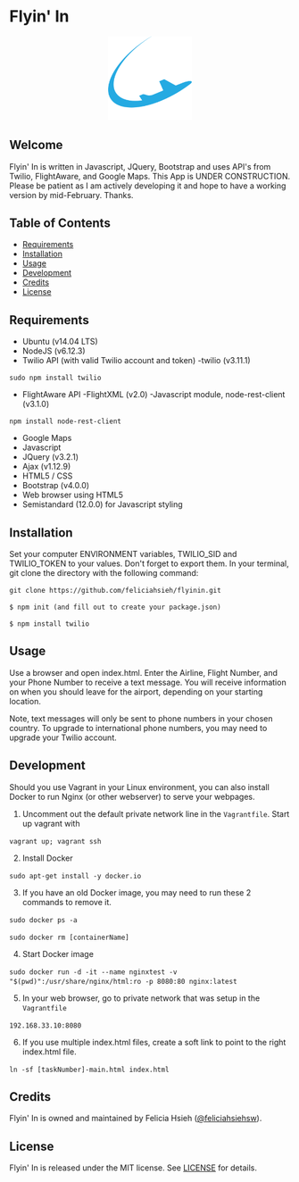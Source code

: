 # Flyin' In

<p align="center"><img src="LogoFlyinIn.png" width="150px" /></p>

## Welcome
Flyin' In is written in Javascript, JQuery, Bootstrap and uses API's from Twilio, FlightAware, and Google Maps.
This App is UNDER CONSTRUCTION. Please be patient as I am actively developing it and hope to have a working version by mid-February. Thanks.

## Table of Contents
* [Requirements](#requirements)
* [Installation](#installation)
* [Usage](#usage)
* [Development](#development)
* [Credits](#credits)
* [License](#license)

## Requirements
* Ubuntu (v14.04 LTS)
* NodeJS (v6.12.3)
* Twilio API (with valid Twilio account and token)
  -twilio (v3.11.1)
```
sudo npm install twilio
```
* FlightAware API
  -FlightXML (v2.0)
  -Javascript module, node-rest-client (v3.1.0)
```
npm install node-rest-client
```
* Google Maps
* Javascript
* JQuery (v3.2.1)
* Ajax (v1.12.9)
* HTML5 / CSS
* Bootstrap (v4.0.0)
* Web browser using HTML5
* Semistandard (12.0.0) for Javascript styling

## Installation
Set your computer ENVIRONMENT variables, TWILIO_SID and TWILIO_TOKEN to your values. Don't forget to export them.
In your terminal, git clone the directory with the following command:
```
git clone https://github.com/feliciahsieh/flyinin.git
```

```
$ npm init (and fill out to create your package.json)
```

```
$ npm install twilio
```

## Usage
Use a browser and open index.html. Enter the Airline, Flight Number, and your Phone Number to receive a text message. You will receive information on when you should leave for the airport, depending on your starting location.

Note, text messages will only be sent to phone numbers in your chosen country. To upgrade to international phone numbers, you may need to upgrade your Twilio account.

## Development

Should you use Vagrant in your Linux environment, you can also install Docker to run Nginx (or other webserver) to serve your webpages.

1. Uncomment out the default private network line in the `Vagrantfile`. Start up vagrant with

`vagrant up; vagrant ssh`

2. Install Docker

`sudo apt-get install -y docker.io`

3. If you have an old Docker image, you may need to run these 2 commands to remove it.

`sudo docker ps -a`

`sudo docker rm [containerName]`

4. Start Docker image

`sudo docker run -d -it --name nginxtest -v "$(pwd)":/usr/share/nginx/html:ro -p 8080:80 nginx:latest`

5. In your web browser, go to private network that was setup in the `Vagrantfile`

`192.168.33.10:8080`

6. If you use multiple index.html files, create a soft link to point to the right index.html file.

`ln -sf [taskNumber]-main.html index.html`

## Credits
Flyin' In is owned and maintained by Felicia Hsieh ([@feliciahsiehsw](https://twitter.com/feliciahsiehsw)).

## License
Flyin' In is released under the MIT license. See [LICENSE](https://github.com/feliciahsieh/flyinin/blob/master/LICENSE) for details.
